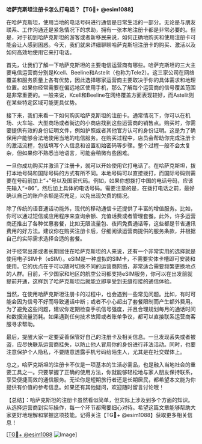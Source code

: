 **哈萨克斯坦注册卡怎么打电话？【TG💪+ @esim1088】**

在哈萨克斯坦，使用当地的电话号码进行通信是日常生活的一部分。无论是与朋友联系、工作沟通还是紧急情况下的求助，拥有一张本地注册卡都是非常必要的。但是，对于初到哈萨克斯坦的游客或者新移民来说，如何正确地购买和使用注册卡可能会让人感到困惑。今天，我们就来详细聊聊哈萨克斯坦注册卡的购买、激活以及如何高效地使用它来打电话。

首先，让我们了解一下哈萨克斯坦的主要电信运营商有哪些。哈萨克斯坦的三大主要电信运营商分别是Kcell、Beeline和Astelit（也称为Tele2）。这三家公司在网络覆盖和服务质量上各有优势，因此选择哪家运营商主要取决于你的具体需求和地理位置。如果你经常需要在偏远地区使用手机，那么了解每个运营商的信号覆盖范围是非常重要的。一般来说，Kcell和Beeline在网络覆盖方面表现较好，而Astelit则在某些特定区域可能更具优势。

接下来，我们来看一下如何购买哈萨克斯坦的注册卡。通常情况下，你可以在机场、火车站、大型商场或者街边的小商店找到这些运营商的销售点。购买时，你需要提供有效的身份证明文件，例如护照或者其他官方认可的身份证明。这是为了确保用户能够合法地使用当地的电信服务。在购买过程中，店员会帮助你完成注册卡的激活流程，包括填写个人信息和设置初始密码等步骤。整个过程一般不会太复杂，但如果你不熟悉当地语言，可能会稍微有些困难。

一旦你成功购买并激活了注册卡，就可以开始使用它打电话了。在哈萨克斯坦，拨打本地号码和国际号码的方式有所不同。本地号码可以直接拨打，而国际号码则需要在号码前加上“+”号以及国家代码。例如，如果你想拨打中国的电话号码，应该先输入“+86”，然后加上具体的电话号码。需要注意的是，在拨打电话之前，最好确认自己的账户余额是否充足，以免出现欠费的情况。

除了传统的语音通话功能外，现代的移动通信卡还提供了丰富的增值服务。比如，你可以通过短信或应用程序来查询余额、充值话费或者管理套餐。此外，许多运营商还推出了各种优惠套餐，比如无限流量包、夜间免费通话等，这些都是节省通讯费用的好方法。建议你在购买注册卡后，仔细阅读运营商提供的服务条款，并根据自己的实际需求选择合适的套餐。

对于经常出差或者长期居住在哈萨克斯坦的人来说，还有一个非常实用的选择就是使用电子SIM卡（eSIM）。eSIM是一种虚拟的SIM卡，不需要实体卡槽即可安装和使用。它的优点在于可以随时切换不同的运营商网络，非常适合需要频繁更换地点的人群。目前，不少国家和地区的航空公司都支持eSIM服务，你可以在出发前就提前开通，这样到了哈萨克斯坦后就能立即享受到无缝衔接的通信体验。

当然，在使用哈萨克斯坦注册卡的过程中，也会遇到一些常见问题。比如，有时可能会因为信号不好而导致通话中断；或者不小心超出了套餐限制而产生额外费用。为了避免这些问题，建议你定期检查手机信号强度，并且合理规划每月的通话时间和数据流量消耗。如果遇到任何技术故障或者账单争议，都可以直接联系运营商客服寻求帮助。

最后，提醒大家一定要妥善保管好自己的注册卡及相关信息。一旦发现丢失或者被盗，应尽快联系运营商挂失，以防止他人冒用你的身份进行非法活动。同时，也要注意保护个人隐私，不要随意透露手机号码给陌生人，尤其是在社交媒体上。

总之，哈萨克斯坦的注册卡不仅是一项基本的生活必需品，也是融入当地社会的重要工具之一。只要掌握了正确的使用方法，你就能够轻松地与家人朋友保持联系，享受便捷高效的通信服务。无论你是短期旅行者还是长期居民，都希望本文能为你提供有价值的参考信息。如果还有其他疑问，欢迎随时留言讨论哦！

【总结】：哈萨克斯坦的注册卡虽然看似简单，但实际上涉及到多个方面的知识。从选择运营商到实际操作，每一个环节都需要细心对待。希望这篇文章能够帮助大家更好地理解和掌握这项技能。记得关注【TG💪+ @esim1088】获取更多相关信息！ 

[[TG💪+ @esim1088](https://t.me/s/esim1088) ![Image](https://i.postimg.cc/4NQfJmqS/Snipaste-2025-05-13-00-14-12.png)]